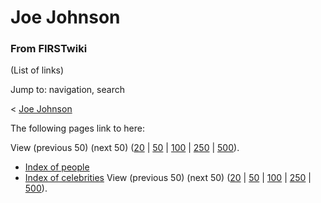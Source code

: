 # Joe Johnson

### From FIRSTwiki

(List of links)

Jump to: navigation, search

&lt; [Joe Johnson](/index.php?title=Joe_Johnson&redirect=no "Joe Johnson" )  

The following pages link to here:

View (previous 50) (next 50)
([20](/index.php?title=Special:Whatlinkshere/Joe_Johnson&limit=20&from=0
"Special:Whatlinkshere/Joe Johnson" ) |
[50](/index.php?title=Special:Whatlinkshere/Joe_Johnson&limit=50&from=0
"Special:Whatlinkshere/Joe Johnson" ) |
[100](/index.php?title=Special:Whatlinkshere/Joe_Johnson&limit=100&from=0
"Special:Whatlinkshere/Joe Johnson" ) |
[250](/index.php?title=Special:Whatlinkshere/Joe_Johnson&limit=250&from=0
"Special:Whatlinkshere/Joe Johnson" ) |
[500](/index.php?title=Special:Whatlinkshere/Joe_Johnson&limit=500&from=0
"Special:Whatlinkshere/Joe Johnson" )).

  * [Index of people](/index.php/Index_of_people "Index of people" )
  * [Index of celebrities](/index.php/Index_of_celebrities "Index of celebrities" )
View (previous 50) (next 50)
([20](/index.php?title=Special:Whatlinkshere/Joe_Johnson&limit=20&from=0
"Special:Whatlinkshere/Joe Johnson" ) |
[50](/index.php?title=Special:Whatlinkshere/Joe_Johnson&limit=50&from=0
"Special:Whatlinkshere/Joe Johnson" ) |
[100](/index.php?title=Special:Whatlinkshere/Joe_Johnson&limit=100&from=0
"Special:Whatlinkshere/Joe Johnson" ) |
[250](/index.php?title=Special:Whatlinkshere/Joe_Johnson&limit=250&from=0
"Special:Whatlinkshere/Joe Johnson" ) |
[500](/index.php?title=Special:Whatlinkshere/Joe_Johnson&limit=500&from=0
"Special:Whatlinkshere/Joe Johnson" )).

